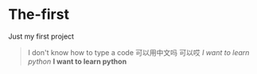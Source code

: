 # The-first
Just my first project
>I don't know how to type a code
可以用中文吗
可以哎
*I want to learn python*
**I want to learn python**

